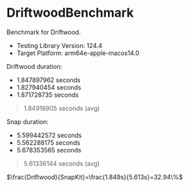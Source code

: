 # DriftwoodBenchmark

Benchmark for Driftwood.

- Testing Library Version: 124.4
- Target Platform: arm64e-apple-macos14.0


Driftwood duration:  
- 1.847897962 seconds
- 1.827940454 seconds
- 1.871728735 seconds

> 1.84918905 seconds (avg)


Snap duration:
- 5.599442572 seconds
- 5.562288175 seconds
- 5.678353565 seconds

> 5.61336144 seconds (avg)


$\frac{Driftwood}{SnapKit}=\frac{1.849s}{5.613s}=32.94\%$
